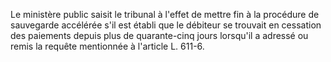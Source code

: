 Le ministère public saisit le tribunal à l'effet de mettre fin à la procédure de sauvegarde accélérée s'il est établi que le débiteur se trouvait en cessation des paiements depuis plus de quarante-cinq jours lorsqu'il a adressé ou remis la requête mentionnée à l'article L. 611-6.

